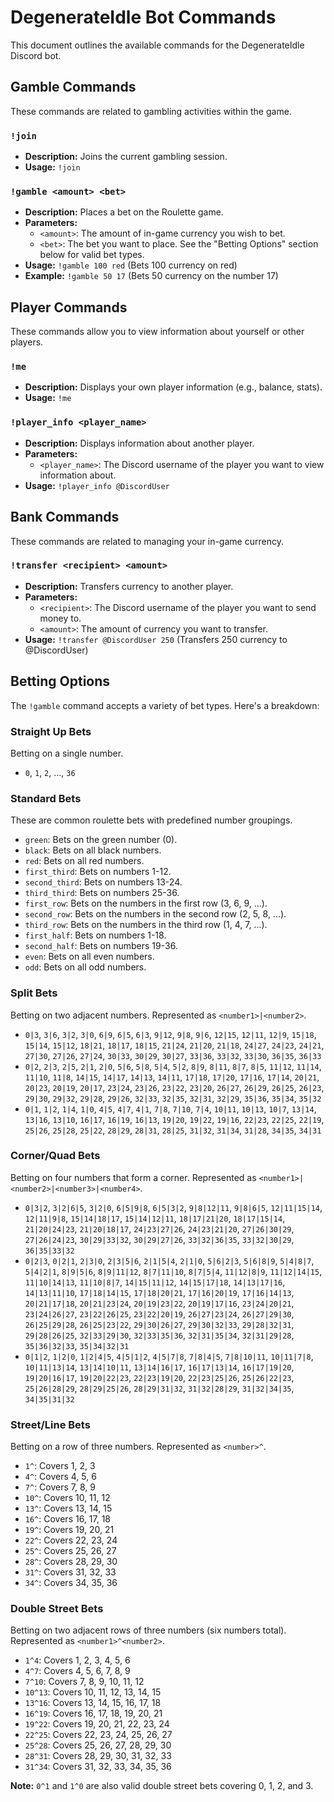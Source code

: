 # DegenerateIdle Bot Commands

This document outlines the available commands for the DegenerateIdle Discord bot.

## Gamble Commands

These commands are related to gambling activities within the game.

### `!join`

*   **Description:**  Joins the current gambling session.
*   **Usage:** `!join`

### `!gamble <amount> <bet>`

*   **Description:** Places a bet on the Roulette game.
*   **Parameters:**
    *   `<amount>`: The amount of in-game currency you wish to bet.
    *   `<bet>`: The bet you want to place. See the "Betting Options" section below for valid bet types.
*   **Usage:** `!gamble 100 red`  (Bets 100 currency on red)
*   **Example:** `!gamble 50 17` (Bets 50 currency on the number 17)

## Player Commands

These commands allow you to view information about yourself or other players.

### `!me`

*   **Description:** Displays your own player information (e.g., balance, stats).
*   **Usage:** `!me`

### `!player_info <player_name>`

*   **Description:** Displays information about another player.
*   **Parameters:**
    *   `<player_name>`: The Discord username of the player you want to view information about.
*   **Usage:** `!player_info @DiscordUser`

## Bank Commands

These commands are related to managing your in-game currency.

### `!transfer <recipient> <amount>`

*   **Description:** Transfers currency to another player.
*   **Parameters:**
    *   `<recipient>`: The Discord username of the player you want to send money to.
    *   `<amount>`: The amount of currency you want to transfer.
*   **Usage:** `!transfer @DiscordUser 250` (Transfers 250 currency to @DiscordUser)

## Betting Options

The `!gamble` command accepts a variety of bet types. Here's a breakdown:

### Straight Up Bets

Betting on a single number.

*   `0`, `1`, `2`, ..., `36`

### Standard Bets

These are common roulette bets with predefined number groupings.

*   `green`:  Bets on the green number (0).
*   `black`: Bets on all black numbers.
*   `red`: Bets on all red numbers.
*   `first_third`: Bets on numbers 1-12.
*   `second_third`: Bets on numbers 13-24.
*   `third_third`: Bets on numbers 25-36.
*   `first_row`: Bets on the numbers in the first row (3, 6, 9, ...).
*   `second_row`: Bets on the numbers in the second row (2, 5, 8, ...).
*   `third_row`: Bets on the numbers in the third row (1, 4, 7, ...).
*   `first_half`: Bets on numbers 1-18.
*   `second_half`: Bets on numbers 19-36.
*   `even`: Bets on all even numbers.
*   `odd`: Bets on all odd numbers.

### Split Bets

Betting on two adjacent numbers.  Represented as `<number1>|<number2>`.

*   `0|3`, `3|6`, `3|2`, `3|0`, `6|9`, `6|5`, `6|3`, `9|12`, `9|8`, `9|6`, `12|15`, `12|11`, `12|9`, `15|18`, `15|14`, `15|12`, `18|21`, `18|17`, `18|15`, `21|24`, `21|20`, `21|18`, `24|27`, `24|23`, `24|21`, `27|30`, `27|26`, `27|24`, `30|33`, `30|29`, `30|27`, `33|36`, `33|32`, `33|30`, `36|35`, `36|33`
*   `0|2`, `2|3`, `2|5`, `2|1`, `2|0`, `5|6`, `5|8`, `5|4`, `5|2`, `8|9`, `8|11`, `8|7`, `8|5`, `11|12`, `11|14`, `11|10`, `11|8`, `14|15`, `14|17`, `14|13`, `14|11`, `17|18`, `17|20`, `17|16`, `17|14`, `20|21`, `20|23`, `20|19`, `20|17`, `23|24`, `23|26`, `23|22`, `23|20`, `26|27`, `26|29`, `26|25`, `26|23`, `29|30`, `29|32`, `29|28`, `29|26`, `32|33`, `32|35`, `32|31`, `32|29`, `35|36`, `35|34`, `35|32`
*   `0|1`, `1|2`, `1|4`, `1|0`, `4|5`, `4|7`, `4|1`, `7|8`, `7|10`, `7|4`, `10|11`, `10|13`, `10|7`, `13|14`, `13|16`, `13|10`, `16|17`, `16|19`, `16|13`, `19|20`, `19|22`, `19|16`, `22|23`, `22|25`, `22|19`, `25|26`, `25|28`, `25|22`, `28|29`, `28|31`, `28|25`, `31|32`, `31|34`, `31|28`, `34|35`, `34|31`

### Corner/Quad Bets

Betting on four numbers that form a corner. Represented as `<number1>|<number2>|<number3>|<number4>`.

*   `0|3|2`, `3|2|6|5`, `3|2|0`, `6|5|9|8`, `6|5|3|2`, `9|8|12|11`, `9|8|6|5`, `12|11|15|14`, `12|11|9|8`, `15|14|18|17`, `15|14|12|11`, `18|17|21|20`, `18|17|15|14`, `21|20|24|23`, `21|20|18|17`, `24|23|27|26`, `24|23|21|20`, `27|26|30|29`, `27|26|24|23`, `30|29|33|32`, `30|29|27|26`, `33|32|36|35`, `33|32|30|29`, `36|35|33|32`
*   `0|2|3`, `0|2|1`, `2|3|0`, `2|3|5|6`, `2|1|5|4`, `2|1|0`, `5|6|2|3`, `5|6|8|9`, `5|4|8|7`, `5|4|2|1`, `8|9|5|6`, `8|9|11|12`, `8|7|11|10`, `8|7|5|4`, `11|12|8|9`, `11|12|14|15`, `11|10|14|13`, `11|10|8|7`, `14|15|11|12`, `14|15|17|18`, `14|13|17|16`, `14|13|11|10`, `17|18|14|15`, `17|18|20|21`, `17|16|20|19`, `17|16|14|13`, `20|21|17|18`, `20|21|23|24`, `20|19|23|22`, `20|19|17|16`, `23|24|20|21`, `23|24|26|27`, `23|22|26|25`, `23|22|20|19`, `26|27|23|24`, `26|27|29|30`, `26|25|29|28`, `26|25|23|22`, `29|30|26|27`, `29|30|32|33`, `29|28|32|31`, `29|28|26|25`, `32|33|29|30`, `32|33|35|36`, `32|31|35|34`, `32|31|29|28`, `35|36|32|33`, `35|34|32|31`
*   `0|1|2`, `1|2|0`, `1|2|4|5`, `4|5|1|2`, `4|5|7|8`, `7|8|4|5`, `7|8|10|11`, `10|11|7|8`, `10|11|13|14`, `13|14|10|11`, `13|14|16|17`, `16|17|13|14`, `16|17|19|20`, `19|20|16|17`, `19|20|22|23`, `22|23|19|20`, `22|23|25|26`, `25|26|22|23`, `25|26|28|29`, `28|29|25|26`, `28|29|31|32`, `31|32|28|29`, `31|32|34|35`, `34|35|31|32`

### Street/Line Bets

Betting on a row of three numbers. Represented as `<number>^`.

*   `1^`: Covers 1, 2, 3
*   `4^`: Covers 4, 5, 6
*   `7^`: Covers 7, 8, 9
*   `10^`: Covers 10, 11, 12
*   `13^`: Covers 13, 14, 15
*   `16^`: Covers 16, 17, 18
*   `19^`: Covers 19, 20, 21
*   `22^`: Covers 22, 23, 24
*   `25^`: Covers 25, 26, 27
*   `28^`: Covers 28, 29, 30
*   `31^`: Covers 31, 32, 33
*   `34^`: Covers 34, 35, 36

### Double Street Bets

Betting on two adjacent rows of three numbers (six numbers total). Represented as `<number1>^<number2>`.

*   `1^4`: Covers 1, 2, 3, 4, 5, 6
*   `4^7`: Covers 4, 5, 6, 7, 8, 9
*   `7^10`: Covers 7, 8, 9, 10, 11, 12
*   `10^13`: Covers 10, 11, 12, 13, 14, 15
*   `13^16`: Covers 13, 14, 15, 16, 17, 18
*   `16^19`: Covers 16, 17, 18, 19, 20, 21
*   `19^22`: Covers 19, 20, 21, 22, 23, 24
*   `22^25`: Covers 22, 23, 24, 25, 26, 27
*   `25^28`: Covers 25, 26, 27, 28, 29, 30
*   `28^31`: Covers 28, 29, 30, 31, 32, 33
*   `31^34`: Covers 31, 32, 33, 34, 35, 36

**Note:** `0^1` and `1^0` are also valid double street bets covering 0, 1, 2, and 3.